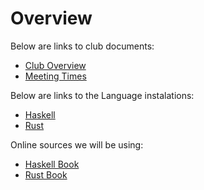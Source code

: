 # Overview
Below are links to club documents:
- [Club Overview](https://docs.google.com/document/d/11NZGDzCX7dJrVDD_iKYdvLGBEMeI9oPfBXrqXwEAENI/edit?usp=sharing)
- [Meeting Times](https://calendar.google.com/calendar?cid=N2U2cGIwbDFnZ3VvdTFodjgydW9vbjZmNjRAZ3JvdXAuY2FsZW5kYXIuZ29vZ2xlLmNvbQ)


Below are links to the Language instalations:
- [Haskell](https://www.haskell.org/platform/)
- [Rust](https://www.rust-lang.org/tools/install)


Online sources we will be using:
- [Haskell Book](http://learnyouahaskell.com/introduction)
- [Rust Book](https://doc.rust-lang.org/book/index.html)
